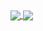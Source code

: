 <a href="https://github.com/anuraghazra/github-readme-stats">
  <img align="center" src="https://github-readme-stats-lemon-sigma-76.vercel.app/api/top-langs/?username=anuraghazra&layout=compact&repo=github-readme-stats" />
</a>
<a href="https://github.com/anuraghazra/github-readme-stats">
  <img align="center" src="https://github-readme-stats-lemon-sigma-76.vercel.app/api/pin/?username=hanbitgoun&repo=github-readme-stats" />
</a>




<!--
**hanbitgoun/hanbitgoun** is a ✨ _special_ ✨ repository because its `README.md` (this file) appears on your GitHub profile.

Here are some ideas to get you started:

- 🔭 I’m currently working on ...
- 🌱 I’m currently learning ...
- 👯 I’m looking to collaborate on ...
- 🤔 I’m looking for help with ...
- 💬 Ask me about ...
- 📫 How to reach me: ...
- 😄 Pronouns: ...
- ⚡ Fun fact: ...


